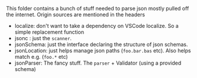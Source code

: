 This folder contains a bunch of stuff needed to parse json mostly pulled off the internet.
Origin sources are mentioned in the headers

* localize: don't want to take a dependency on VSCode localize. So a simple replacement function
* jsonc : just the `scanner`.
* jsonSchema: just the interface declaring the structure of json schemas.
* jsonLocation: just helps manage json paths (`foo.bar.bas` etc). Also helps match e.g. (`foo.*` etc)
* jsonParser: The fancy stuff. The `parser` + Validator (using a provided schema)
